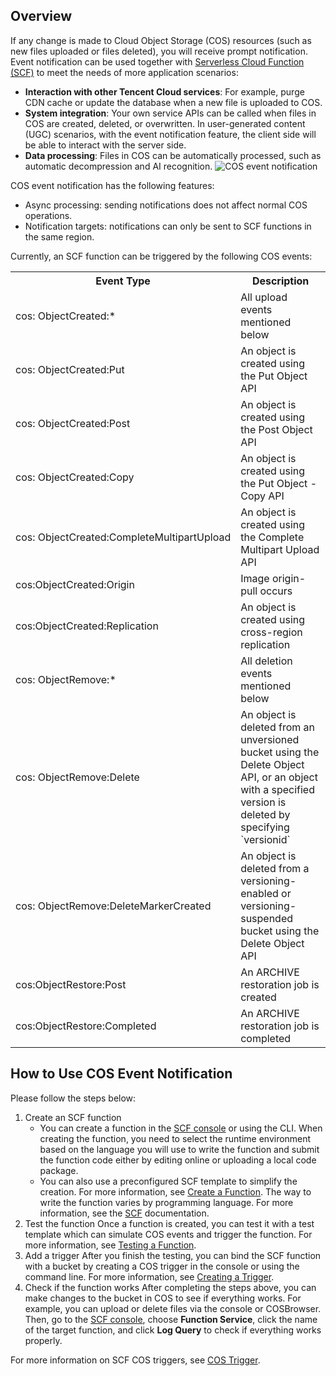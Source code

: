 ## Overview

If any change is made to Cloud Object Storage (COS) resources (such as new files uploaded or files deleted), you will receive prompt notification. Event notification can be used together with [Serverless Cloud Function (SCF)](https://intl.cloud.tencent.com/product/scf) to meet the needs of more application scenarios:

- **Interaction with other Tencent Cloud services**: For example, purge CDN cache or update the database when a new file is uploaded to COS.
- **System integration**: Your own service APIs can be called when files in COS are created, deleted, or overwritten. In user-generated content (UGC) scenarios, with the event notification feature, the client side will be able to interact with the server side.
- **Data processing**: Files in COS can be automatically processed, such as automatic decompression and AI recognition.
  ![COS event notification](https://main.qcloudimg.com/raw/4c6a24712462cd5a263f202d21ac18f5.png)

COS event notification has the following features:

- Async processing: sending notifications does not affect normal COS operations.
- Notification targets: notifications can only be sent to SCF functions in the same region.

Currently, an SCF function can be triggered by the following COS events:

<table>
   <tr>
      <th>Event Type</th>
      <th>Description</th>
   </tr>
   <tr>
      <td>cos: ObjectCreated:*</td>
      <td>All upload events mentioned below</td>
   </tr>
   <tr>
      <td>cos: ObjectCreated:Put</td>
      <td>An object is created using the Put Object API</td>
   </tr>
   <tr>
      <td>cos: ObjectCreated:Post</td>
      <td>An object is created using the Post Object API</td>
   </tr>
   <tr>
      <td>cos: ObjectCreated:Copy</td>
      <td>An object is created using the Put Object - Copy API</td>
   </tr>
   <tr>
      <td nowrap="nowrap">cos: ObjectCreated:CompleteMultipartUpload</td>
      <td>An object is created using the Complete Multipart Upload API</td>
   </tr>
   <tr>
      <td nowrap="nowrap">cos:ObjectCreated:Origin</td>
      <td>Image origin-pull occurs</td>
   </tr>
    <tr>
      <td nowrap="nowrap">cos:ObjectCreated:Replication</td>
      <td>An object is created using cross-region replication</td>
   </tr>
   <tr>
      <td>cos: ObjectRemove:*</td>
      <td>All deletion events mentioned below</td>
   </tr>
   <tr>
      <td>cos: ObjectRemove:Delete</td>
      <td>An object is deleted from an unversioned bucket using the Delete Object API, or an object with a specified version is deleted by specifying `versionid`</td>
   </tr>
   <tr>
      <td nowrap="nowrap">cos: ObjectRemove:DeleteMarkerCreated</td>
      <td>An object is deleted from a versioning-enabled or versioning-suspended bucket using the Delete Object API</td>
   </tr>
  <tr>
      <td nowrap="nowrap">cos:ObjectRestore:Post</td>
      <td>An ARCHIVE restoration job is created</td>
   </tr>
    <tr>
      <td nowrap="nowrap">cos:ObjectRestore:Completed</td>
      <td>An ARCHIVE restoration job is completed</td>
   </tr>
</table>

## How to Use COS Event Notification

Please follow the steps below:

1. Create an SCF function
   - You can create a function in the [SCF console](https://console.cloud.tencent.com/scf?rid=1) or using the CLI. When creating the function, you need to select the runtime environment based on the language you will use to write the function and submit the function code either by editing online or uploading a local code package.
   - You can also use a preconfigured SCF template to simplify the creation. For more information, see [Create a Function](https://intl.cloud.tencent.com/document/product/583/19806). The way to write the function varies by programming language. For more information, see the [SCF](https://intl.cloud.tencent.com/document/product/583/31458) documentation.
2. Test the function
   Once a function is created, you can test it with a test template which can simulate COS events and trigger the function. For more information, see [Testing a Function](https://intl.cloud.tencent.com/document/product/583/14572).
3. Add a trigger
   After you finish the testing, you can bind the SCF function with a bucket by creating a COS trigger in the console or using the command line. For more information, see [Creating a Trigger](https://intl.cloud.tencent.com/document/product/583/31441).
4. Check if the function works
After completing the steps above, you can make changes to the bucket in COS to see if everything works. For example, you can upload or delete files via the console or COSBrowser. Then, go to the [SCF console](https://console.cloud.tencent.com/scf?rid=1), choose **Function Service**, click the name of the target function, and click **Log Query** to check if everything works properly.

For more information on SCF COS triggers, see [COS Trigger](https://intl.cloud.tencent.com/document/product/583/9707).

